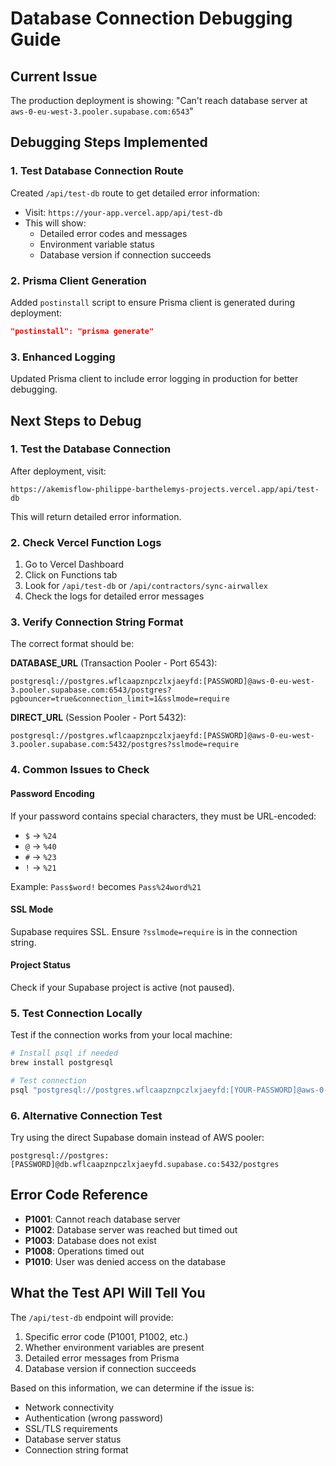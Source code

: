 # Database Connection Debugging Guide

## Current Issue
The production deployment is showing: "Can't reach database server at `aws-0-eu-west-3.pooler.supabase.com:6543`"

## Debugging Steps Implemented

### 1. Test Database Connection Route
Created `/api/test-db` route to get detailed error information:
- Visit: `https://your-app.vercel.app/api/test-db`
- This will show:
  - Detailed error codes and messages
  - Environment variable status
  - Database version if connection succeeds

### 2. Prisma Client Generation
Added `postinstall` script to ensure Prisma client is generated during deployment:
```json
"postinstall": "prisma generate"
```

### 3. Enhanced Logging
Updated Prisma client to include error logging in production for better debugging.

## Next Steps to Debug

### 1. Test the Database Connection
After deployment, visit:
```
https://akemisflow-philippe-barthelemys-projects.vercel.app/api/test-db
```

This will return detailed error information.

### 2. Check Vercel Function Logs
1. Go to Vercel Dashboard
2. Click on Functions tab
3. Look for `/api/test-db` or `/api/contractors/sync-airwallex`
4. Check the logs for detailed error messages

### 3. Verify Connection String Format

The correct format should be:

**DATABASE_URL** (Transaction Pooler - Port 6543):
```
postgresql://postgres.wflcaapznpczlxjaeyfd:[PASSWORD]@aws-0-eu-west-3.pooler.supabase.com:6543/postgres?pgbouncer=true&connection_limit=1&sslmode=require
```

**DIRECT_URL** (Session Pooler - Port 5432):
```
postgresql://postgres.wflcaapznpczlxjaeyfd:[PASSWORD]@aws-0-eu-west-3.pooler.supabase.com:5432/postgres?sslmode=require
```

### 4. Common Issues to Check

#### Password Encoding
If your password contains special characters, they must be URL-encoded:
- `$` → `%24`
- `@` → `%40`
- `#` → `%23`
- `!` → `%21`

Example: `Pass$word!` becomes `Pass%24word%21`

#### SSL Mode
Supabase requires SSL. Ensure `?sslmode=require` is in the connection string.

#### Project Status
Check if your Supabase project is active (not paused).

### 5. Test Connection Locally
Test if the connection works from your local machine:

```bash
# Install psql if needed
brew install postgresql

# Test connection
psql "postgresql://postgres.wflcaapznpczlxjaeyfd:[YOUR-PASSWORD]@aws-0-eu-west-3.pooler.supabase.com:6543/postgres?sslmode=require"
```

### 6. Alternative Connection Test
Try using the direct Supabase domain instead of AWS pooler:

```
postgresql://postgres:[PASSWORD]@db.wflcaapznpczlxjaeyfd.supabase.co:5432/postgres
```

## Error Code Reference

- **P1001**: Cannot reach database server
- **P1002**: Database server was reached but timed out
- **P1003**: Database does not exist
- **P1008**: Operations timed out
- **P1010**: User was denied access on the database

## What the Test API Will Tell You

The `/api/test-db` endpoint will provide:
1. Specific error code (P1001, P1002, etc.)
2. Whether environment variables are present
3. Detailed error messages from Prisma
4. Database version if connection succeeds

Based on this information, we can determine if the issue is:
- Network connectivity
- Authentication (wrong password)
- SSL/TLS requirements
- Database server status
- Connection string format